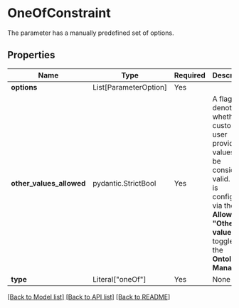 # OneOfConstraint

The parameter has a manually predefined set of options.


## Properties
| Name | Type | Required | Description |
| ------------ | ------------- | ------------- | ------------- |
**options** | List[ParameterOption] | Yes |  |
**other_values_allowed** | pydantic.StrictBool | Yes | A flag denoting whether custom, user provided values will be considered valid. This is configured via the **Allowed "Other" value** toggle in the **Ontology Manager**. |
**type** | Literal["oneOf"] | Yes | None |


[[Back to Model list]](../../../../README.md#models-v1-link) [[Back to API list]](../../../../README.md#apis-v1-link) [[Back to README]](../../../../README.md)
